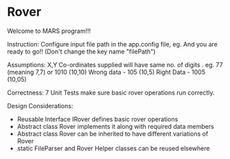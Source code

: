 # Rover
Welcome to MARS program!!!

Instruction:
Configure input file path in the app.config file, eg. <add key ="filePath" value="C:\\temp\\Input.txt"/>
And you are ready to go!! (Don't change the key name "filePath")

Assumptions:
X,Y Co-ordinates supplied will have same no. of digits . eg. 77 (meaning 7,7) or 1010 (10,10)
Wrong data - 105  (10,5) 
Right Data - 1005 (10,05)

Correctness:
7 Unit Tests make sure basic rover operations run correctly.

Design Considerations:
 - Reusable Interface IRover defines basic rover operations
 - Abstract class Rover implements it along with required data members
 - Abstract class Rover can be inherited to have different variations of Rover
 - static FileParser and Rover Helper classes can be reused elsewhere


